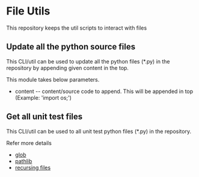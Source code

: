 # File Utils

This repository keeps the util scripts to interact with files

## Update all the python source files
This CLI/util can be used to update all the python files (*.py) in the repository by appending given content in the top.

This module takes below parameters.
- content -- content/source code to append. This will be appended in top (Example: 'import os;')

## Get all unit test files
This CLI/util can be used to all unit test python files (*.py) in the repository.

Refer more details 
- [glob](https://docs.python.org/3/library/glob.html)
- [pathlib](https://docs.python.org/3/library/pathlib.html)
- [recursing files](https://www.geeksforgeeks.org/how-to-use-glob-function-to-find-files-recursively-in-python/)